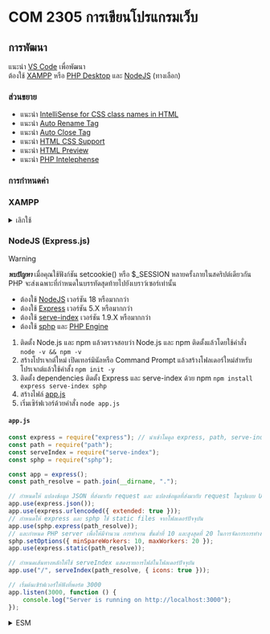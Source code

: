 # COM 2305 การเขียนโปรแกรมเว็บ

## การพัฒนา

แนะนำ [VS Code](https://code.visualstudio.com) เพื่อพัฒนา<br>
ต้องใช้ [XAMPP](#xampp) หรือ [PHP Desktop](https://github.com/cztomczak/phpdesktop) และ [NodeJS](#nodejs-expressjs) (ทางเลือก)

### ส่วนขยาย

-   แนะนำ [IntelliSense for CSS class names in HTML](https://marketplace.visualstudio.com/items?itemName=Zignd.html-css-class-completion)
-   แนะนำ [Auto Rename Tag](https://marketplace.visualstudio.com/items?itemName=formulahendry.auto-rename-tag)
-   แนะนำ [Auto Close Tag](https://marketplace.visualstudio.com/items?itemName=formulahendry.auto-close-tag)
-   แนะนำ [HTML CSS Support](https://marketplace.visualstudio.com/items?itemName=ecmel.vscode-html-css)
-   แนะนำ [HTML Preview](https://marketplace.visualstudio.com/items?itemName=george-alisson.html-preview-vscode)
-   แนะนำ [PHP Intelephense](https://marketplace.visualstudio.com/items?itemName=bmewburn.vscode-intelephense-client)

### การกำหนดค่า

### XAMPP

<details>
<summary>เลิกใช้</summary>

-   ต้องใช้ [XAMPP](https://sourceforge.net/projects/xampp/files/XAMPP%20Windows/8.2.12/xampp-windows-x64-8.2.12-0-VS16-installer.exe/download) เวอร์ชัน 8.2.X หรือมากกว่า

`xampp\apache\conf\httpd.conf`

```
Listen 3000
DocumentRoot "COM-2305"
```

</details>

### NodeJS (Express.js)

<!-- prettier-ignore -->
> [!WARNING]
> ***พบปัญหา***
> เมื่อคุณใช้ฟังก์ชัน setcookie() หรือ $_SESSION หลายครั้งภายในสคริปต์เดียวกัน
> PHP จะส่งเฉพาะที่กำหนดในบรรทัดสุดท้ายไปยังเบราว์เซอร์เท่านั้น

-   ต้องใช้ [NodeJS](https://nodejs.org/en) เวอร์ชัน 18 หรือมากกว่า
-   ต้องใช้ [Express](https://nodejs.org/en) เวอร์ชัน 5.X หรือมากกว่า
-   ต้องใช้ [serve-index](https://www.npmjs.com/package/serve-index) เวอร์ชัน 1.9.X หรือมากกว่า
-   ต้องใช้ [sphp](https://www.npmjs.com/package/sphp) และ [PHP Engine](https://www.php.net/downloads.php)

<ol>
  <li>ติดตั้ง Node.js และ npm แล้วตรวจสอบว่า Node.js และ npm ติดตั้งแล้วโดยใช้คำสั่ง <code>node -v && npm -v</code>
  </li>
  <li>สร้างโปรเจกต์ใหม่ เปิดเทอร์มินัลหรือ Command Prompt แล้วสร้างโฟลเดอร์ใหม่สำหรับโปรเจกต์แล้วใช้คำสั้ง <code>npm init -y</code></li>
  <li>ติดตั้ง dependencies ติดตั้ง Express และ serve-index ด้วย npm <code>npm install express serve-index sphp</code></li>
  <li>สร้างไฟล์ <a href="#appjs-">app.js</a></li>
  <li>เริ่มเซิร์ฟเวอร์ด้วยคำสั่ง <code>node app.js</code></li>
</ol>

#### `app.js` <br>

```js
const express = require("express"); // นำเข้าโมดูล express, path, serve-index, sphp
const path = require("path");
const serveIndex = require("serve-index");
const sphp = require("sphp");

const app = express();
const path_resolve = path.join(__dirname, ".");

// กำหนดให้ แปลงข้อมูล JSON ที่ส่งมากับ request และ แปลงข้อมูลที่ส่งมากับ request ในรูปแบบ URL-encoded
app.use(express.json());
app.use(express.urlencoded({ extended: true }));
// กำหนดให้ express และ sphp ใช้ static files จากโฟลเดอร์ปัจจุบัน
app.use(sphp.express(path_resolve));
// และกำหนด PHP server เพื่อให้มีจำนวน การทำงาน ขั้นต่ำที่ 10 และสูงสุดที่ 20 ในการจัดการการทำงานของเว็บแอปพลิเคชัน PHP ที่มีการใช้งานหนักหรือมีการเข้าถึงพร้อมกันมากๆ
sphp.setOptions({ minSpareWorkers: 10, maxWorkers: 20 });
app.use(express.static(path_resolve));

// กำหนดเส้นทางหลักให้ใช้ serveIndex แสดงรายการไฟล์ในโฟลเดอร์ปัจจุบัน
app.use("/", serveIndex(path_resolve, { icons: true }));

// เริ่มต้นเซิร์ฟเวอร์ให้ฟังที่พอร์ต 3000
app.listen(3000, function () {
	console.log("Server is running on http://localhost:3000");
});
```

<details>
<summary>ESM</summary>

```js
import express from "express";
import path from "path";
import serveIndex from "serve-index";
import sphp from "sphp";

const app = express();
const path_resolve = path.resolve(__dirname, ".");

app.use(express.json());
app.use(express.urlencoded({ extended: true }));
app.use(sphp.express(path_resolve));
sphp.setOptions({ minSpareWorkers: 10, maxWorkers: 20 });
app.use(express.static(path_resolve));
app.use("/", serveIndex(path_resolve), { icons: true });
app.listen(3000, () => {
	console.log("Server is running on http://localhost:3000");
});
```

</details>
